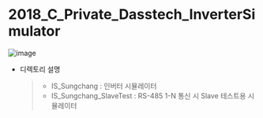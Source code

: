 # 2018_C_Private_Dasstech_InverterSimulator

  ![image](https://user-images.githubusercontent.com/43790820/131088133-b6b13dba-85b4-49c1-b8c9-228929c29a13.png)

- 디렉토리 설명
  > - IS_Sungchang : 인버터 시뮬레이터
  > - IS_Sungchang_SlaveTest : RS-485 1-N 통신 시 Slave 테스트용 시뮬레이터


